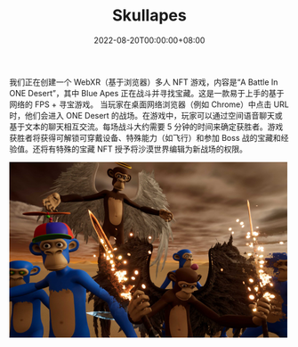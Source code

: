 ﻿---
title: "Skullapes"
description: "一款关于猩猩在沙漠中战斗的 NFT 游戏"
date: 2022-08-20T00:00:00+08:00
lastmod: 2022-08-20T00:00:00+08:00
draft: false
authors: ["boogArno"]
featuredImage: "skullapes.png"
tags: ["NFT Games","Skullapes"]
categories: ["nfts"]
nfts: ["NFT Games"]
blockchain: "Harmony"
website: "https://skullapes.com/"
twitter: "https://twitter.com/skullapes"
discord: "https://discord.gg/dSHYRtHUhm"
telegram: ""
github: ""
youtube: ""
twitch: ""
facebook: ""
instagram: ""
reddit: ""
medium: ""
steam: ""
gitbook: ""
googleplay: ""
appstore: ""
status: "Live"
weight: 
lightgallery: true
toc: true
pinned: false
recommend: false
recommend1: false
---
我们正在创建一个 WebXR（基于浏览器）多人 NFT 游戏，内容是“A Battle In ONE Desert”，其中 Blue Apes 正在战斗并寻找宝藏。这是一款易于上手的基于网络的 FPS + 寻宝游戏。
当玩家在桌面网络浏览器（例如 Chrome）中点击 URL 时，他们会进入 ONE Desert 的战场。在游戏中，玩家可以通过空间语音聊天或基于文本的聊天相互交流。每场战斗大约需要 5 分钟的时间来确定获胜者。游戏获胜者将获得可解锁可穿戴设备、特殊能力（如飞行）和参加 Boss 战的宝藏和经验值。还将有特殊的宝藏 NFT 授予将沙漠世界编辑为新战场的权限。

![skullapes-dapp-games-harmony-image1-500x315_e71846fa3d1aaded92b7fa1b9b5c501f](skullapes-dapp-games-harmony-image1-500x315_e71846fa3d1aaded92b7fa1b9b5c501f.png)